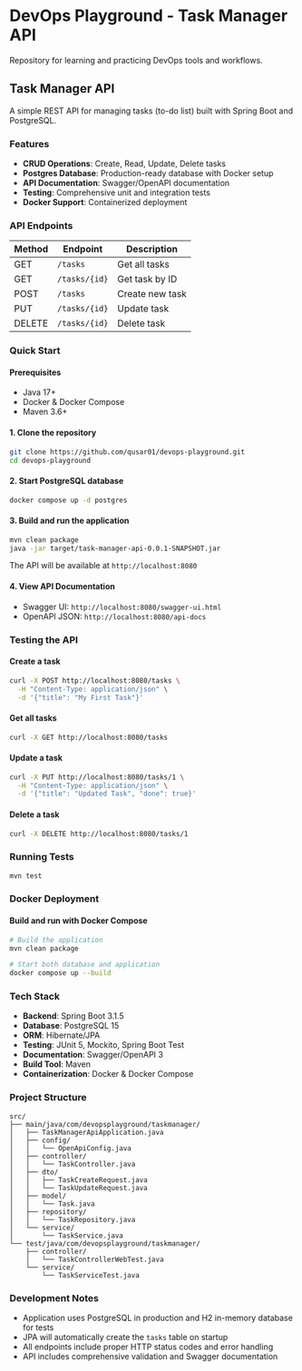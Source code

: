 # DevOps Playground - Task Manager API

Repository for learning and practicing DevOps tools and workflows.

## Task Manager API

A simple REST API for managing tasks (to-do list) built with Spring Boot and PostgreSQL.

### Features

- **CRUD Operations**: Create, Read, Update, Delete tasks
- **Postgres Database**: Production-ready database with Docker setup  
- **API Documentation**: Swagger/OpenAPI documentation
- **Testing**: Comprehensive unit and integration tests
- **Docker Support**: Containerized deployment

### API Endpoints

| Method | Endpoint | Description |
|--------|----------|-------------|
| GET    | `/tasks` | Get all tasks |
| GET    | `/tasks/{id}` | Get task by ID |
| POST   | `/tasks` | Create new task |
| PUT    | `/tasks/{id}` | Update task |
| DELETE | `/tasks/{id}` | Delete task |

### Quick Start

#### Prerequisites
- Java 17+
- Docker & Docker Compose
- Maven 3.6+

#### 1. Clone the repository
```bash
git clone https://github.com/qusar01/devops-playground.git
cd devops-playground
```

#### 2. Start PostgreSQL database
```bash
docker compose up -d postgres
```

#### 3. Build and run the application
```bash
mvn clean package
java -jar target/task-manager-api-0.0.1-SNAPSHOT.jar
```

The API will be available at `http://localhost:8080`

#### 4. View API Documentation
- Swagger UI: `http://localhost:8080/swagger-ui.html`
- OpenAPI JSON: `http://localhost:8080/api-docs`

### Testing the API

#### Create a task
```bash
curl -X POST http://localhost:8080/tasks \
  -H "Content-Type: application/json" \
  -d '{"title": "My First Task"}'
```

#### Get all tasks
```bash
curl -X GET http://localhost:8080/tasks
```

#### Update a task
```bash
curl -X PUT http://localhost:8080/tasks/1 \
  -H "Content-Type: application/json" \
  -d '{"title": "Updated Task", "done": true}'
```

#### Delete a task
```bash
curl -X DELETE http://localhost:8080/tasks/1
```

### Running Tests
```bash
mvn test
```

### Docker Deployment

#### Build and run with Docker Compose
```bash
# Build the application
mvn clean package

# Start both database and application
docker compose up --build
```

### Tech Stack

- **Backend**: Spring Boot 3.1.5
- **Database**: PostgreSQL 15
- **ORM**: Hibernate/JPA
- **Testing**: JUnit 5, Mockito, Spring Boot Test
- **Documentation**: Swagger/OpenAPI 3
- **Build Tool**: Maven
- **Containerization**: Docker & Docker Compose

### Project Structure
```
src/
├── main/java/com/devopsplayground/taskmanager/
│   ├── TaskManagerApiApplication.java
│   ├── config/
│   │   └── OpenApiConfig.java
│   ├── controller/
│   │   └── TaskController.java
│   ├── dto/
│   │   ├── TaskCreateRequest.java
│   │   └── TaskUpdateRequest.java
│   ├── model/
│   │   └── Task.java
│   ├── repository/
│   │   └── TaskRepository.java
│   └── service/
│       └── TaskService.java
└── test/java/com/devopsplayground/taskmanager/
    ├── controller/
    │   └── TaskControllerWebTest.java
    └── service/
        └── TaskServiceTest.java
```

### Development Notes

- Application uses PostgreSQL in production and H2 in-memory database for tests
- JPA will automatically create the `tasks` table on startup
- All endpoints include proper HTTP status codes and error handling
- API includes comprehensive validation and Swagger documentation

